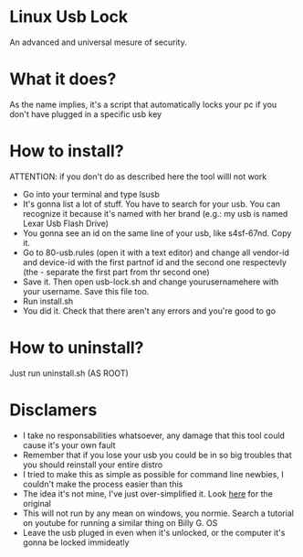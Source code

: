 # Linux Usb Lock
An advanced and universal mesure of security. 
# What it does?
As the name implies, it's a script that automatically locks your pc if you don't have plugged in a specific usb key
# How to install?
ATTENTION: if you don't do as described here the tool willl not work
- Go into your terminal and type lsusb
- It's gonna list a lot of stuff. You have to search for your usb. You can recognize it because it's named with her brand (e.g.: my usb is named Lexar Usb Flash Drive)
- You gonna see an id on the same line of your usb, like s4sf-67nd. Copy it.
- Go to 80-usb.rules (open it with a text editor) and change all vendor-id and device-id with the first partnof id and the second one respectevly (the - separate the first part from thr second one)
- Save it. Then open usb-lock.sh and change yourusernamehere with your username. Save this file too.
- Run install.sh
- You did it. Check that there aren't any errors and you're good to go
# How to uninstall?
Just run uninstall.sh (AS ROOT)
# Disclamers
- I take no responsabilities whatsoever, any damage that this tool could cause it's your own fault
- Remember that if you lose your usb you could be in so big troubles that you should reinstall your entire distro
- I tried to make this as simple as possible for command line newbies, I couldn't make the process easier than this
- The idea it's not mine, I've just over-simplified it. Look [here](https://medium.com/@abhattacharyea/use-your-usb-as-security-key-in-linux-e19b179d4b5c) for the original
- This will not run by any mean on windows, you normie. Search a tutorial on youtube for running a similar thing on Billy G. OS
- Leave the usb pluged in even when it's  unlocked, or the computer it's gonna be locked immideatly

